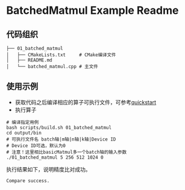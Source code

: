 # BatchedMatmul Example Readme
## 代码组织
```
├── 01_batched_matmul
│   ├── CMakeLists.txt     # CMake编译文件
│   ├── README.md
│   └── batched_matmul.cpp # 主文件
```
## 使用示例
- 获取代码之后编译相应的算子可执行文件，可参考[quickstart](../../docs/quickstart.md#算子编译)
- 执行算子
```
# 编译指定用例
bash scripts/build.sh 01_batched_matmul
cd output/bin
# 可执行文件名 batch轴|m轴|n轴|k轴|Device ID
# Device ID可选，默认为0
# 注意！这里相比basicMatmul多一个batch轴的输入参数
./01_batched_matmul 5 256 512 1024 0
```
执行结果如下，说明精度比对成功。
```
Compare success.
```